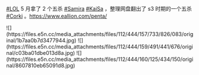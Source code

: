 <p><a href="https://e5n.cc/tags/LOL" class="mention hashtag" rel="tag">#<span>LOL</span></a> 5 月拿了 2 个五杀 <a href="https://e5n.cc/tags/Samira" class="mention hashtag" rel="tag">#<span>Samira</span></a> <a href="https://e5n.cc/tags/KaiSa" class="mention hashtag" rel="tag">#<span>KaiSa</span></a> ，整理网盘翻出了 s3 时期的一个五杀 <a href="https://e5n.cc/tags/Corki" class="mention hashtag" rel="tag">#<span>Corki</span></a> 。<a href="https://www.eallion.com/penta/" target="_blank" rel="nofollow noopener" translate="no"><span class="invisible">https://www.</span><span class="">eallion.com/penta/</span><span class="invisible"></span></a></p>
![](https://files.e5n.cc/media_attachments/files/112/444/157/733/826/083/original/1b7aa0b7d3477944.jpg)
![](https://files.e5n.cc/media_attachments/files/112/444/159/491/441/676/original/c03ba01dbe013d8a.jpg)
![](https://files.e5n.cc/media_attachments/files/112/444/160/125/434/150/original/8607810eb65091d8.jpg)
